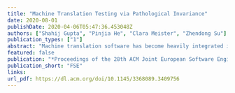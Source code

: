 ```yaml
---
title: "Machine Translation Testing via Pathological Invariance"
date: 2020-08-01
publishDate: 2020-04-06T05:47:36.453048Z
authors: ["Shahij Gupta", "Pinjia He", "Clara Meister", "Zhendong Su"]
publication_types: ["1"]
abstract: "Machine translation software has become heavily integrated into our daily lives due to the recent improvement in the performance of deep neural networks. However, machine translation software has been shown to regularly return erroneous translations, which can lead to harmful consequences such as economic loss and political conflicts. Additionally, due to the complexity of the underlying neural models, testing machine translation systems presents new challenges. To address this problem, we introduce a novel methodology called PatInv.  The main intuition behind PatInv is that sentences with different meanings should not have the same translation. Under this general idea, we provide two realizations of PatInv that given an arbitrary sentence, generate syntactically similar but semantically different sentences by: (1) replacing one word in the sentence using a masked language model or (2) removing one word or phrase from the sentence based on its constituency structure. We then test whether the returned translations are the same for the original and modified sentences. We have applied PatInv to test Google Translate and Bing Microsoft Translator using 200 English sentences. Two language settings are considered: English to Hindi (En-Hi) and  English to Chinese (En-Zh). The results show that PatInv can accurately find 308 erroneous translations in Google Translate and 223 erroneous translations in Bing Microsoft Translator, most of which cannot be found by the state-of-the-art approaches."
featured: false
publication: "*Proceedings of the 28th ACM Joint European Software Engineering Conference and Symposium on the Foundations of Software Engineering*"
publication_short: "FSE"
links:
url_pdf: https://dl.acm.org/doi/10.1145/3368089.3409756
---
```


